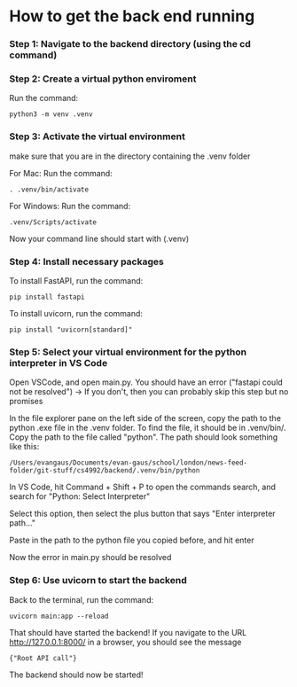 # How to get the back end running

### Step 1: Navigate to the backend directory (using the cd command)

### Step 2: Create a virtual python enviroment

Run the command:

    python3 -m venv .venv

### Step 3: Activate the virtual environment

make sure that you are in the directory containing the .venv folder

For Mac:
Run the command:

    . .venv/bin/activate

For Windows:
Run the command:

    .venv/Scripts/activate

Now your command line should start with (.venv)

### Step 4: Install necessary packages

To install FastAPI, run the command:

    pip install fastapi

To install uvicorn, run the command:

    pip install "uvicorn[standard]"

### Step 5: Select your virtual environment for the python interpreter in VS Code

Open VSCode, and open main.py. You should have an error ("fastapi could not be resolved") -> If you don't, then you can probably skip this step but no promises

In the file explorer pane on the left side of the screen, copy the path to the python .exe file in the .venv folder. To find the file, it should be in .venv/bin/. Copy the path to the file called "python". The path should look something like this:

    /Users/evangaus/Documents/evan-gaus/school/london/news-feed-folder/git-stuff/cs4992/backend/.venv/bin/python

In VS Code, hit Command + Shift + P to open the commands search, and search for "Python: Select Interpreter"

Select this option, then select the plus button that says "Enter interpreter path..."

Paste in the path to the python file you copied before, and hit enter

Now the error in main.py should be resolved

### Step 6: Use uvicorn to start the backend

Back to the terminal, run the command:

    uvicorn main:app --reload

That should have started the backend! If you navigate to the URL http://127.0.0.1:8000/ in a browser, you should see the message
 
    {"Root API call"}

The backend should now be started!